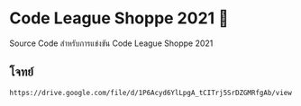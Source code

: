 # Code League Shoppe 2021 🚀

Source Code สำหรับการแข่งขัน Code League Shoppe 2021

## โจทย์ 
```
https://drive.google.com/file/d/1P6Acyd6YlLpgA_tCITrj5SrDZGMRfgAb/view
```
